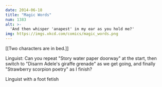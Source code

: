 ```yaml
---
date: 2014-06-18
title: "Magic Words"
num: 1383
alt: >-
  'And then whisper 'anapest' in my ear as you hold me?'
img: https://imgs.xkcd.com/comics/magic_words.png
---
```

[[Two characters are in bed.]]

Linguist: Can you repeat "Story water paper doorway" at the start, then switch to "Disarm Adele's giraffe grenade" as we get going, and finally "Strawberry scorpion poetry" as I finish?

Linguist with a foot fetish

